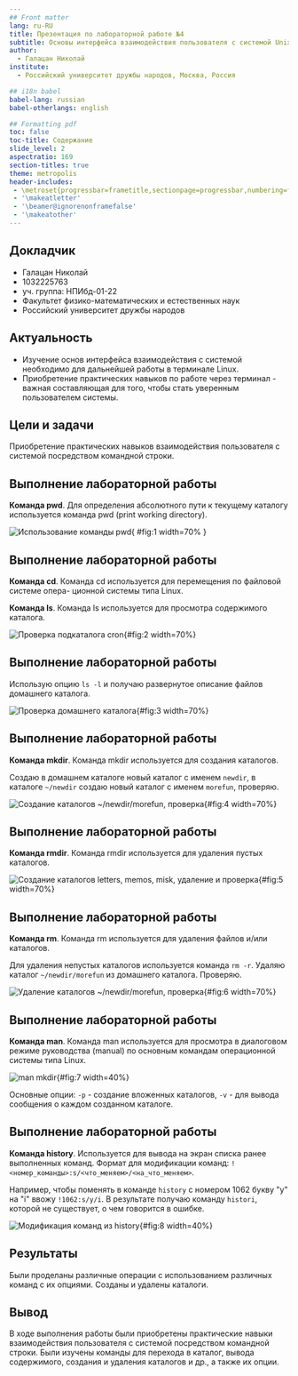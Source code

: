 ```yaml
---
## Front matter
lang: ru-RU
title: Презентация по лабораторной работе №4
subtitle: Основы интерфейса взаимодействия пользователя с системой Unix на уровне командной строки
author:
  - Галацан Николай
institute:
  - Российский университет дружбы народов, Москва, Россия

## i18n babel
babel-lang: russian
babel-otherlangs: english

## Formatting pdf
toc: false
toc-title: Содержание
slide_level: 2
aspectratio: 169
section-titles: true
theme: metropolis
header-includes:
 - \metroset{progressbar=frametitle,sectionpage=progressbar,numbering=fraction}
 - '\makeatletter'
 - '\beamer@ignorenonframefalse'
 - '\makeatother'
---
```



## Докладчик

  * Галацан Николай
  * 1032225763
  * уч. группа: НПИбд-01-22
  * Факультет физико-математических и естественных наук
  * Российский университет дружбы народов

## Актуальность

- Изучение основ интерфейса взаимодействия с системой необходимо для дальнейшей работы в терминале Linux.
- Приобретение практических навыков по работе через терминал - важная составляющая для того, чтобы стать уверенным пользователем системы.

## Цели и задачи

Приобретение практических навыков взаимодействия пользователя с системой посредством командной строки.

## Выполнение лабораторной работы

**Команда pwd**. Для определения абсолютного пути к текущему каталогу используется
команда pwd (print working directory).

![Использование команды pwd](image/1.png){ #fig:1 width=70% }

## Выполнение лабораторной работы

**Команда cd**. Команда cd используется для перемещения по файловой системе опера-
ционной системы типа Linux.

**Команда ls**. Команда ls используется для просмотра содержимого каталога.

![Проверка подкаталога cron](image/4.png){#fig:2 width=70%} 

## Выполнение лабораторной работы

Использую опцию `ls -l` и получаю развернутое описание файлов домашнего каталога.

![Проверка домашнего каталога](image/5.png){#fig:3 width=70%} 

## Выполнение лабораторной работы

**Команда mkdir**. Команда mkdir используется для создания каталогов.

Создаю в домашнем каталоге новый каталог с именем `newdir`, в каталоге `~/newdir` создаю новый каталог с именем `morefun`, проверяю.

![Создание каталогов ~/newdir/morefun, проверка](image/6.png){#fig:4 width=70%} 

## Выполнение лабораторной работы

**Команда rmdir**. Команда rmdir используется для удаления пустых каталогов.

![Создание каталогов letters, memos, misk, удаление и проверка](image/7.png){#fig:5 width=70%} 

## Выполнение лабораторной работы

**Команда rm**. Команда rm используется для удаления файлов и/или каталогов.

Для удаления непустых каталогов используется команда `rm -r`.
Удаляю каталог `~/newdir/morefun` из домашнего каталога. Проверяю.

![Удаление каталогов ~/newdir/morefun, проверка ](image/8.png){#fig:6 width=70%} 

## Выполнение лабораторной работы

**Команда man**. Команда man используется для просмотра в диалоговом режиме руководства (manual) по основным командам операционной системы типа Linux.

![man mkdir](image/13.png){#fig:7 width=40%} 

Основные опции: `-p` - создание вложенных каталогов, `-v` - для вывода сообщения о каждом созданном каталоге.

## Выполнение лабораторной работы

**Команда history**. Используется для вывода на экран списка ранее выполненных команд. Формат для модификации команд: `!<номер_команды>:s/<что_меняем>/<на_что_меняем>`. 

Например, чтобы поменять в команде `history` с номером 1062 букву "y" на "i" ввожу `!1062:s/y/i`. В результате получаю команду `histori`, которой не существует, о чем говорится в ошибке.

![Модификация команд из history](image/16.png){#fig:8 width=40%} 


## Результаты

Были проделаны различные операции с использованием различных команд с их опциями. Созданы и удалены каталоги.

## Вывод

В ходе выполнения работы были приобретены практические навыки взаимодействия пользователя с системой посредством командной строки. Были изучены команды для перехода в каталог, вывода содержимого, создания и удаления каталогов и др., а также их опции.

